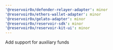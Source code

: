 ```yaml
---
'@reservoir0x/defender-relayer-adapter': minor
'@reservoir0x/ethers-wallet-adapter': minor
'@reservoir0x/gelato-adapter': minor
'@reservoir0x/reservoir-sdk': minor
'@reservoir0x/reservoir-kit-ui': minor
---
```


Add support for auxiliary funds

